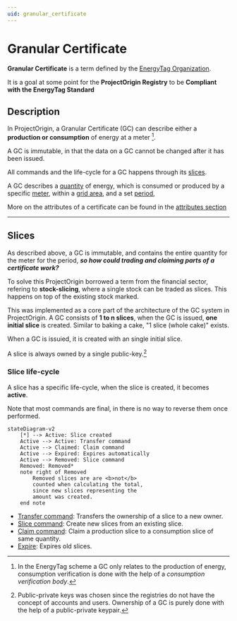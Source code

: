 ```yaml
---
uid: granular_certificate
---
```


# Granular Certificate

**Granular Certificate** is a term defined by the [EnergyTag Organization](https://energytag.org).

It is a goal at some point for the **ProjectOrigin Registry** to be **Compliant with the EnergyTag Standard**

## Description

In ProjectOrigin, a Granular Certificate (GC) can describe either a **production or consumption** of energy at a meter [^et].

[^et]: In the EnergyTag scheme a GC only relates to the production of energy,
    consumption verification is done with the help of a *consumption verification body*.

A GC is immutable, in that the data on a GC cannot be changed after it has been issued.

All commands and the life-cycle for a GC happens through its [slices](#Slices).

A GC describes a [quantity](#quantity) of energy, which is consumed or produced by a specific [meter](#gsrn), within a [grid area](#grid-area), and a set [period](#period),

More on the attributes of a certificate can be found in the [attributes section](attributes.md)

---

## Slices

As described above, a GC is immutable, and contains the entire quantity for the meter for the period,
***so how could trading and claiming parts of a certificate work?***

To solve this ProjectOrigin borrowed a term from the financial sector, refering to **stock-slicing**,
where a single stock can be traded as slices. This happens on top of the existing stock marked.

This was implemented as a core part of the architecture of the GC system in ProjectOrigin.
A GC consists of **1 to n slices**, when the GC is issued, **one initial slice** is created.
Similar to baking a cake, "1 slice (whole cake)" exists.

When a GC is issuied, it is created with an single initial slice.

A slice is always owned by a single public-key.[^public-key]

[^public-key]: Public-private keys was chosen since the registries do not have the concept of accounts and users. Ownership of a GC is purely done with the help of a public-private keypair.

### Slice life-cycle

A slice has a specific life-cycle, when the slice is created, it becomes **active**.

Note that most commands are final, in there is no way to reverse them once performed.

```mermaid
stateDiagram-v2
    [*] --> Active: Slice created
    Active --> Active: Transfer command
    Active --> Claimed: Claim command
    Active --> Expired: Expires automatically
    Active --> Removed: Slice command
    Removed: Removed*
    note right of Removed
        Removed slices are are <b>not</b>
        counted when calculating the total,
        since new slices representing the
        amount was created.
    end note
```

- [Transfer command](commands/transfer.md): Transfers the ownership of a slice to a new owner.
- [Slice command](commands/slice.md): Create new slices from an existing slice.
- [Claim command](commands/claim.md): Claim a production slice to a consumption slice of same quantity.
- [Expire](commands/expire.md): Expires old slices.
